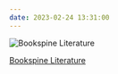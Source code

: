 ```yaml
---
date: 2023-02-24 13:31:00
---
```


<p><img style="display:block;margin-left:auto;margin-right:auto;" src="https://ninazumel.com/short_thoughts/assets/images/bookspine_lit.jpg" alt="Bookspine Literature" border="0" /></p>

[Bookspine Literature](https://multoghost.wordpress.com/2012/05/07/book-spine-literature/)
